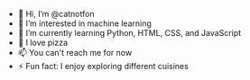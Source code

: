 
-  👋 Hi, I’m @catnotfon
-  👀 I’m interested in machine learning
-  🌱 I’m currently learning Python, HTML, CSS, and JavaScript
-  💞️ I love pizza
-  📫 You can't reach me for now
-  ⚡ Fun fact: I enjoy exploring different cuisines
